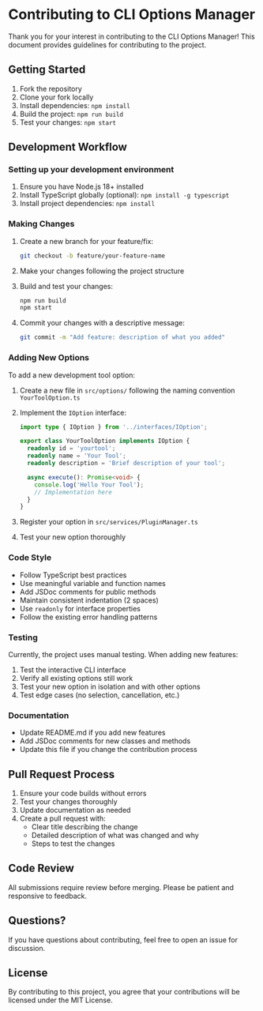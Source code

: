 # Contributing to CLI Options Manager

Thank you for your interest in contributing to the CLI Options Manager! This document provides guidelines for contributing to the project.

## Getting Started

1. Fork the repository
2. Clone your fork locally
3. Install dependencies: `npm install`
4. Build the project: `npm run build`
5. Test your changes: `npm start`

## Development Workflow

### Setting up your development environment

1. Ensure you have Node.js 18+ installed
2. Install TypeScript globally (optional): `npm install -g typescript`
3. Install project dependencies: `npm install`

### Making Changes

1. Create a new branch for your feature/fix:
   ```bash
   git checkout -b feature/your-feature-name
   ```

2. Make your changes following the project structure
3. Build and test your changes:
   ```bash
   npm run build
   npm start
   ```

4. Commit your changes with a descriptive message:
   ```bash
   git commit -m "Add feature: description of what you added"
   ```

### Adding New Options

To add a new development tool option:

1. Create a new file in `src/options/` following the naming convention `YourToolOption.ts`
2. Implement the `IOption` interface:
   ```typescript
   import type { IOption } from '../interfaces/IOption';

   export class YourToolOption implements IOption {
     readonly id = 'yourtool';
     readonly name = 'Your Tool';
     readonly description = 'Brief description of your tool';

     async execute(): Promise<void> {
       console.log('Hello Your Tool');
       // Implementation here
     }
   }
   ```

3. Register your option in `src/services/PluginManager.ts`
4. Test your new option thoroughly

### Code Style

- Follow TypeScript best practices
- Use meaningful variable and function names
- Add JSDoc comments for public methods
- Maintain consistent indentation (2 spaces)
- Use `readonly` for interface properties
- Follow the existing error handling patterns

### Testing

Currently, the project uses manual testing. When adding new features:

1. Test the interactive CLI interface
2. Verify all existing options still work
3. Test your new option in isolation and with other options
4. Test edge cases (no selection, cancellation, etc.)

### Documentation

- Update README.md if you add new features
- Add JSDoc comments for new classes and methods
- Update this file if you change the contribution process

## Pull Request Process

1. Ensure your code builds without errors
2. Test your changes thoroughly
3. Update documentation as needed
4. Create a pull request with:
   - Clear title describing the change
   - Detailed description of what was changed and why
   - Steps to test the changes

## Code Review

All submissions require review before merging. Please be patient and responsive to feedback.

## Questions?

If you have questions about contributing, feel free to open an issue for discussion.

## License

By contributing to this project, you agree that your contributions will be licensed under the MIT License.